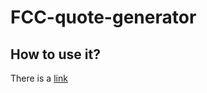 # FCC-quote-generator

## How to use it?
There is a [link](https://najeek.github.io/FCC-quote-generator/)
